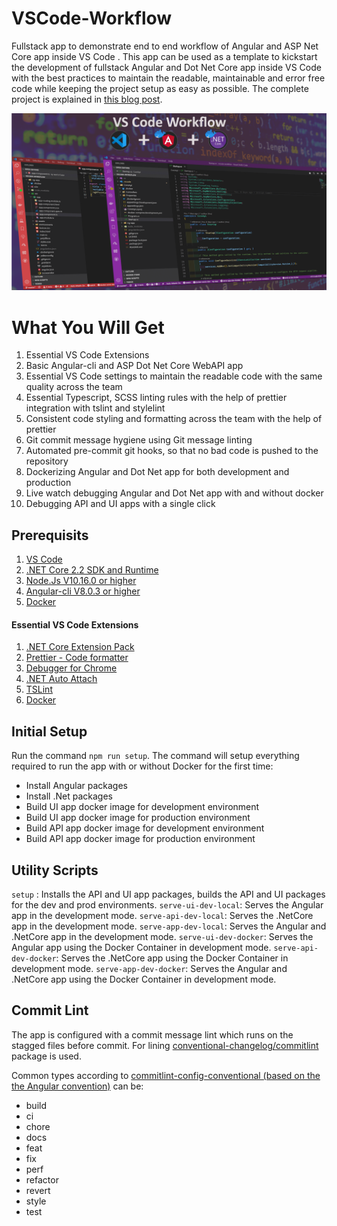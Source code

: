 ﻿# VSCode-Workflow

Fullstack app to demonstrate end to end workflow of Angular and ASP Net Core app inside VS Code .
This app can be used as a template to kickstart the development of fullstack Angular and Dot Net Core app inside VS Code with the best practices to maintain the readable, maintainable and error free code while keeping the project setup as easy as possible.
The complete project is explained in [this blog post](https://medium.com/@spp020/vs-code-workflow-for-dockerize-asp-net-core-angular-app-c20e427c4a2).

![Banner](Banner.png)

# What You Will Get

1.  Essential VS Code Extensions
2.  Basic Angular-cli and ASP Dot Net Core WebAPI app
3.  Essential VS Code settings to maintain the readable code with the same quality across the team
4.  Essential Typescript, SCSS linting rules with the help of prettier integration with tslint and stylelint
5.  Consistent code styling and formatting across the team with the help of prettier
6.  Git commit message hygiene using Git message linting
7.  Automated pre-commit git hooks, so that no bad code is pushed to the repository
8.  Dockerizing Angular and Dot Net app for both development and production
9.  Live watch debugging Angular and Dot Net app with and without docker
10. Debugging API and UI apps with a single click

## Prerequisits

1.  [VS Code](https://code.visualstudio.com/)
2.  [.NET Core 2.2 SDK and Runtime](https://dotnet.microsoft.com/download/dotnet-core/2.2)
3.  [Node.Js V10.16.0 or higher](https://nodejs.org/en/)
4.  [Angular-cli V8.0.3 or higher](https://cli.angular.io/)
5.  [Docker](https://www.docker.com/)

#### Essential VS Code Extensions

1.  [.NET Core Extension Pack](https://marketplace.visualstudio.com/items?itemName=doggy8088.netcore-extension-pack)
2.  [Prettier - Code formatter](https://marketplace.visualstudio.com/items?itemName=esbenp.prettier-vscode)
3.  [Debugger for Chrome](https://marketplace.visualstudio.com/items?itemName=msjsdiag.debugger-for-chrome)
4.  [.NET Auto Attach](https://marketplace.visualstudio.com/items?itemName=DennisMaxJung.vscode-dotnet-auto-attach)
5.  [TSLint](https://marketplace.visualstudio.com/items?itemName=ms-vscode.vscode-typescript-tslint-plugin)
6.  [Docker](https://marketplace.visualstudio.com/items?itemName=ms-azuretools.vscode-docker)

## Initial Setup

Run the command `npm run setup`. The command will setup everything required to run the app with or without Docker for the first time:

- Install Angular packages
- Install .Net packages
- Build UI app docker image for development environment
- Build UI app docker image for production environment
- Build API app docker image for development environment
- Build API app docker image for production environment

## Utility Scripts

`setup` : Installs the API and UI app packages, builds the API and UI packages for the dev and prod environments.
`serve-ui-dev-local`: Serves the Angular app in the development mode.
`serve-api-dev-local`: Serves the .NetCore app in the development mode.
`serve-app-dev-local`: Serves the Angular and .NetCore app in the development mode.
`serve-ui-dev-docker`: Serves the Angular app using the Docker Container in development mode.
`serve-api-dev-docker`: Serves the .NetCore app using the Docker Container in development mode.
`serve-app-dev-docker`: Serves the Angular and .NetCore app using the Docker Container in development mode.

## Commit Lint

The app is configured with a commit message lint which runs on the stagged files before commit. For lining [conventional-changelog/commitlint](https://github.com/conventional-changelog/commitlint) package is used.

Common types according to [commitlint-config-conventional (based on the the Angular convention)](https://github.com/conventional-changelog/commitlint/tree/master/@commitlint/config-conventional#type-enum) can be:

- build
- ci
- chore
- docs
- feat
- fix
- perf
- refactor
- revert
- style
- test
